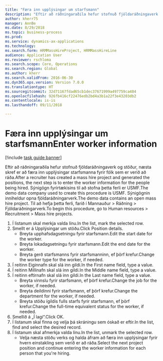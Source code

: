 ```yaml
--- 
title: "Færa inn upplýsingar um starfsmann"
description: "Eftir að ráðningaraðila hefur stofnuð fjöldaráðningaverk og stöður, næsta skref er að færa inn upplýsingar starfsmanna fyrir fólk sem er verið að ráða."
author: kherr75
manager: AnnBe
ms.date: 8/29/2018
ms.topic: business-process
ms.prod: 
ms.service: dynamics-ax-applications
ms.technology: 
ms.search.form: HRMMassHireProject, HRMMassHireLine
audience: Application User
ms.reviewer: rschloma
ms.search.scope: Core, Operations
ms.search.region: Global
ms.author: kherr
ms.search.validFrom: 2016-06-30
ms.dyn365.ops.version: Version 7.0.0
ms.translationtype: HT
ms.sourcegitcommit: 32d71167fdad65cb1dec37671999a497759ca484
ms.openlocfilehash: 926fb416cf22476edb2bd4a3b1a22f3e43203db2
ms.contentlocale: is-is
ms.lasthandoff: 09/11/2018

---
```

# <a name="enter-worker-information"></a><span data-ttu-id="cbc30-103">Færa inn upplýsingar um starfsmann</span><span class="sxs-lookup"><span data-stu-id="cbc30-103">Enter worker information</span></span>

[!include [task guide banner](../../includes/task-guide-banner.md)]

<span data-ttu-id="cbc30-104">Eftir að ráðningaraðila hefur stofnuð fjöldaráðningaverk og stöður, næsta skref er að færa inn upplýsingar starfsmanna fyrir fólk sem er verið að ráða.</span><span class="sxs-lookup"><span data-stu-id="cbc30-104">After a recruiter has created a mass hire project and generated the positions, the next step is to enter the worker information for the people being hired.</span></span> <span data-ttu-id="cbc30-105">Sýnigögn fyrirtækisins til að stofna þetta ferli er USMF.</span><span class="sxs-lookup"><span data-stu-id="cbc30-105">The demo data company used to create this procedure is USMF.</span></span> <span data-ttu-id="cbc30-106">Sýnigögnin inniheldur opna fjöldaráðningarverk.</span><span class="sxs-lookup"><span data-stu-id="cbc30-106">The demo data contains an open mass hire project.</span></span> <span data-ttu-id="cbc30-107">Til að hefja þetta ferli, farið í Mannauður > Ráðning > Fjöldaráðningarverk.</span><span class="sxs-lookup"><span data-stu-id="cbc30-107">To begin this procedure, go to Human resources > Recruitment > Mass hire projects.</span></span>

1. <span data-ttu-id="cbc30-108">Í listanum skal merkja valda línu.</span><span class="sxs-lookup"><span data-stu-id="cbc30-108">In the list, mark the selected row.</span></span>
2. <span data-ttu-id="cbc30-109">Smellt er á Upplýsingar um stöðu.</span><span class="sxs-lookup"><span data-stu-id="cbc30-109">Click Position details.</span></span>
    * <span data-ttu-id="cbc30-110">Breyta upphafsdagsetningu fyrir starfsmann.</span><span class="sxs-lookup"><span data-stu-id="cbc30-110">Edit the start date for the worker.</span></span>  
    * <span data-ttu-id="cbc30-111">Breyta lokadagsetningu fyrir starfsmann.</span><span class="sxs-lookup"><span data-stu-id="cbc30-111">Edit the end date for the worker.</span></span>  
    * <span data-ttu-id="cbc30-112">Breyta gerð starfsmanns fyrir starfsmanninn, ef þörf krefur.</span><span class="sxs-lookup"><span data-stu-id="cbc30-112">Change the worker type for the worker, if needed.</span></span>  
3. <span data-ttu-id="cbc30-113">Í reitinn Eiginnafn skal slá inn gildi.</span><span class="sxs-lookup"><span data-stu-id="cbc30-113">In the First name field, type a value.</span></span>
4. <span data-ttu-id="cbc30-114">Í reitinn Millinafn skal slá inn gildi.</span><span class="sxs-lookup"><span data-stu-id="cbc30-114">In the Middle name field, type a value.</span></span>
5. <span data-ttu-id="cbc30-115">Í reitinn eftirnafn skal slá inn gildi.</span><span class="sxs-lookup"><span data-stu-id="cbc30-115">In the Last name field, type a value.</span></span>
    * <span data-ttu-id="cbc30-116">Breyta vinnslu fyrir starfsmann, ef þörf krefur.</span><span class="sxs-lookup"><span data-stu-id="cbc30-116">Change the job for the worker, if needed.</span></span>  
    * <span data-ttu-id="cbc30-117">Breyta deildinni fyrir starfsmann, ef þörf krefur.</span><span class="sxs-lookup"><span data-stu-id="cbc30-117">Change the department for the worker, if needed.</span></span>  
    * <span data-ttu-id="cbc30-118">Breyta stöðu ígildis fulls starfs fyrir starfsmann, ef þörf krefur.</span><span class="sxs-lookup"><span data-stu-id="cbc30-118">Change the full-time equivalent status for the worker, if needed.</span></span>  
6. <span data-ttu-id="cbc30-119">Smellið á „Í lagi“.</span><span class="sxs-lookup"><span data-stu-id="cbc30-119">Click OK.</span></span>
7. <span data-ttu-id="cbc30-120">Í listanum skal finna og velja þá skráningu sem óskað er eftir.</span><span class="sxs-lookup"><span data-stu-id="cbc30-120">In the list, find and select the desired record.</span></span>
8. <span data-ttu-id="cbc30-121">Í listanum skal afmerkja valda línu.</span><span class="sxs-lookup"><span data-stu-id="cbc30-121">In the list, unmark the selected row.</span></span>
    * <span data-ttu-id="cbc30-122">Velja næsta stöðu verks og halda áfram að færa inn upplýsingar fyrir hvern einstakling sem verið er að ráða.</span><span class="sxs-lookup"><span data-stu-id="cbc30-122">Select the next project position and continue entering the worker information for each person that you're hiring.</span></span>  


